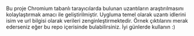 Bu proje Chromium tabanlı tarayıcılarda bulunan uzantıların araştırılmasını kolaylaştırmak amacı ile geliştirilmiştir. Uygluma temel olarak uzantı idlerini isim ve url bilgisi olarak verileri zenginleştirmektedir. Örnek çıktılarını merak ederseniz eğer bu repo içerisinde bulabilirsiniz. İyi günlerde kullanın :)
